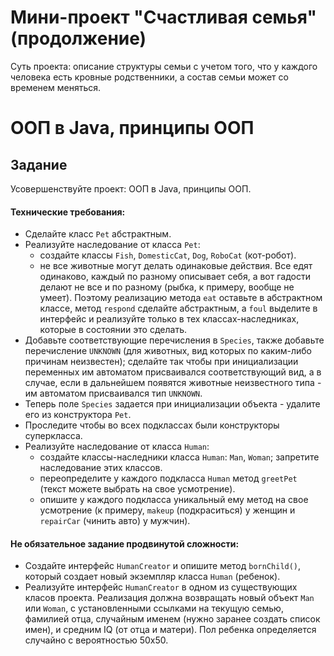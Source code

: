 # Мини-проект "Счастливая семья" (продолжение)

Суть проекта: описание структуры семьи с учетом того, что у каждого человека есть кровные родственники, а состав семьи может со временем меняться.

# ООП в Java, принципы ООП
## Задание

Усовершенствуйте проект: ООП в Java, принципы ООП.

#### Технические требования:
- Сделайте класс `Pet` абстрактным.
- Реализуйте наследование от класса `Pet`:
  - создайте классы `Fish`, `DomesticCat`, `Dog`, `RoboCat` (кот-робот). 
  - не все животные могут делать одинаковые действия. Все едят одинаково, каждый по разному описывает себя, а вот гадости делают не все и по разному (рыбка, к примеру, вообще не умеет). Поэтому реализацию метода `eat` оставьте в абстрактном классе, метод `respond` сделайте абстрактным, а `foul` выделите в интерфейс и реализуйте только в тех классах-наследниках, которые в состоянии это сделать.
- Добавьте соответствующие перечисления в `Species`, также добавьте перечисление `UNKNOWN` (для животных, вид которых по каким-либо причинам неизвестен); сделайте так чтобы при инициализации переменных им автоматом присваивался соответствующий вид, а в случае, если в дальнейшем появятся животные неизвестного типа - им автоматом присваивался тип `UNKNOWN`.
- Теперь поле `Species` задается при инициализации объекта - удалите его из конструктора `Pet`.
- Проследите чтобы во всех подклассах были конструкторы суперкласса.
- Реализуйте наследование от класса `Human`:
  - создайте классы-наследники класса `Human`: `Man`, `Woman`; запретите наследование этих классов.
  - переопределите у каждого подкласса `Human` метод `greetPet` (текст можете выбрать на свое усмотрение).
  - опишите у каждого подкласса уникальный ему метод на свое усмотрение (к примеру, `makeup` (подкраситься) у женщин и `repairCar` (чинить авто) у мужчин).

#### Не обязательное задание продвинутой сложности:
- Создайте интерфейс `HumanCreator` и опишите метод `bornChild()`, который создает новый экземпляр класса `Human` (ребенок).
- Реализуйте интерфейс `HumanCreator` в одном из существующих класов проекта. Реализация должна возвращать новый объект `Man` или `Woman`, с установленными ссылками на текущую семью, фамилией отца, случайным именем (нужно заранее создать список имен), и средним IQ (от отца и матери). Пол ребенка определяется случайно с вероятностью 50х50.
